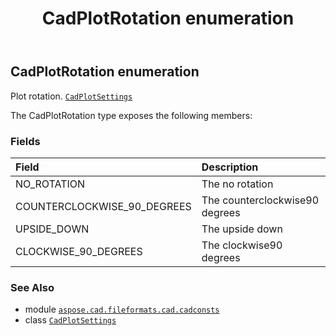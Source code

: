 ﻿---
title: CadPlotRotation enumeration
second_title: Aspose.CAD for Python via .NET API References
description: 
type: docs
weight: 350
url: /python-net/aspose.cad.fileformats.cad.cadconsts/cadplotrotation/
is_root: false
---

## CadPlotRotation enumeration

Plot rotation.
[`CadPlotSettings`](/cad/python-net/aspose.cad.fileformats.cad.cadobjects/cadplotsettings)



The CadPlotRotation type exposes the following members:

### Fields
| Field | Description |
| :- | :- |
| NO_ROTATION | The no rotation |
| COUNTERCLOCKWISE_90_DEGREES | The counterclockwise90 degrees |
| UPSIDE_DOWN | The upside down |
| CLOCKWISE_90_DEGREES | The clockwise90 degrees |



### See Also
* module [`aspose.cad.fileformats.cad.cadconsts`](..)
* class [`CadPlotSettings`](/cad/python-net/aspose.cad.fileformats.cad.cadobjects/cadplotsettings)
